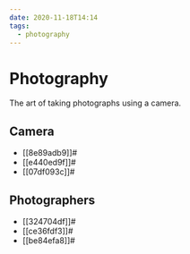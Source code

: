 ```yaml
---
date: 2020-11-18T14:14
tags:
  - photography
---
```


# Photography

The art of taking photographs using a camera.

## Camera

* [[8e89adb9]]#
* [[e440ed9f]]#
* [[07df093c]]#

## Photographers
* [[324704df]]#
* [[ce36fdf3]]#
* [[be84efa8]]#
